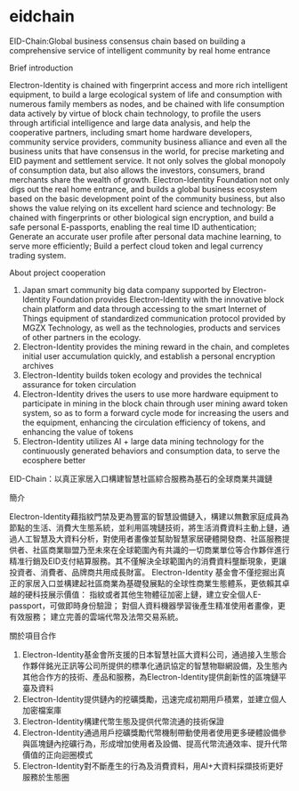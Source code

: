 # eidchain
EID-Chain:Global business consensus chain based on building a comprehensive service of intelligent community by real home entrance 

Brief introduction 

Electron-Identity is chained with fingerprint access and more rich intelligent equipment, to build a large ecological system of life and consumption with numerous family members as nodes, and be chained with life consumption data actively by virtue of block chain technology, to profile the users through artificial intelligence and large data analysis, and help the cooperative partners, including smart home hardware developers, community service providers, community business alliance and even all the business units that have consensus in the world, for precise marketing and EID payment and settlement service. It not only solves the global monopoly of consumption data, but also allows the investors, consumers, brand merchants share the wealth of growth. 
Electron-Identity Foundation not only digs out the real home entrance, and builds a global business ecosystem based on the basic development point of the community business, but also shows the value relying on its excellent hard science and technology: 
Be chained with fingerprints or other biological sign encryption, and build a safe personal E-passports, enabling the real time ID authentication; 
Generate an accurate user profile after personal data machine learning, to serve more efficiently; 
Build a perfect cloud token and legal currency trading system. 

About project cooperation 
1.	Japan smart community big data company supported by Electron-Identity Foundation provides Electron-Identity with the innovative block chain platform and data through accessing to the smart Internet of Things equipment of standardized communication protocol provided by MGZX Technology, as well as the technologies, products and services of other partners in the ecology. 
2.	Electron-Identity provides the mining reward in the chain, and completes initial user accumulation quickly, and establish a personal encryption archives 
3.	Electron-Identity builds token ecology and provides the technical assurance for token circulation 
4.	Electron-Identity drives the users to use more hardware equipment to participate in mining in the block chain through user mining award token system, so as to form a forward cycle mode for increasing the users and the equipment, enhancing the circulation efficiency of tokens, and enhancing the value of tokens 
5.	Electron-Identity utilizes AI + large data mining technology for the continuously generated behaviors and consumption data, to serve the ecosphere better 


EID-Chain：以真正家居入口構建智慧社區綜合服務為基石的全球商業共識鏈

簡介

Electron-Identity藉指紋門禁及更為豐富的智慧設備鏈入，構建以無數家庭成員為節點的生活、消費大生態系統，並利用區塊鏈技術，將生活消費資料主動上鏈，通過人工智慧及大資料分析，對使用者畫像並幫助智慧家居硬體開發商、社區服務提供者、社區商業聯盟乃至未來在全球範圍內有共識的一切商業單位等合作夥伴進行精准行銷及EID支付結算服務。其不僅解決全球範圍內的消費資料壟斷現象，更讓投資者、消費者、品牌商共用成長財富。
Electron-Identity 基金會不僅挖掘出真正的家居入口並構建起社區商業為基礎發展點的全球性商業生態體系，更依賴其卓越的硬科技展示價值：
指紋或者其他生物體征加密上鏈，建立安全個人E-passport，可做即時身份驗證；
對個人資料機器學習後產生精准使用者畫像，更有效服務；
建立完善的雲端代幣及法幣交易系統。

關於項目合作
1. Electron-Identity基金會所支援的日本智慧社區大資料公司，通過接入生態合作夥伴銘光正訊等公司所提供的標準化通訊協定的智慧物聯網設備，及生態內其他合作方的技術、產品和服務，為Electron-Identity提供創新性的區塊鏈平臺及資料
2. Electron-Identity提供鏈內的挖礦獎勵，迅速完成初期用戶積累，並建立個人加密檔案庫
3. Electron-Identity構建代幣生態及提供代幣流通的技術保證
4. Electron-Identity通過用戶挖礦獎勵代幣機制帶動使用者使用更多硬體設備參與區塊鏈內挖礦行為，形成增加使用者及設備、提高代幣流通效率、提升代幣價值的正向迴圈模式
5. Electron-Identity對不斷產生的行為及消費資料，用AI+大資料採擷技術更好服務於生態圈
